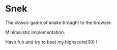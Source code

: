 # Snek 

The classic game of snake brought to the browser.

Minimalistic implementation.

Have fun and try to beat my highscore(30) !
